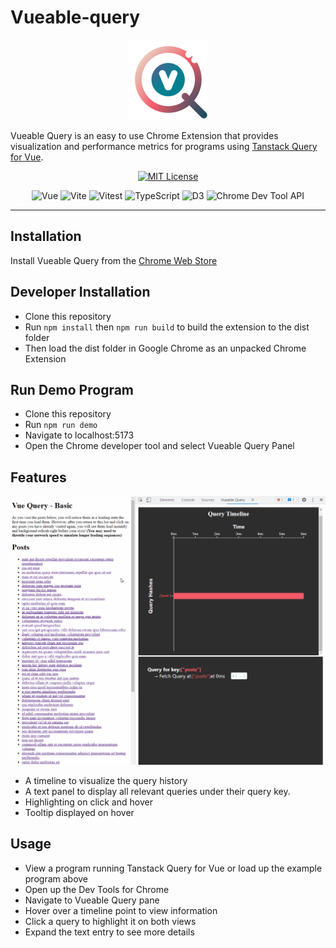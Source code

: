 # Vueable-query
<span align = 'center'>

![Vueable Query Logo](/Extension/assets/Vueable_Query_logo_128.png)

</span>

Vueable Query is an easy to use Chrome Extension that provides visualization and performance metrics for programs using [Tanstack Query for Vue](https://github.com/TanStack/query).

<span align = 'center'>

[![MIT License](https://img.shields.io/badge/License-MIT-green?style=for-the-badge)](https://github.com/oslabs-beta/Vueable-Query/blob/main/LICENSE)

![Vue](https://img.shields.io/badge/Vue-4FC08D?style=for-the-badge&logo=vuedotjs&logoColor=white)
![Vite](https://img.shields.io/badge/Vite-646CFF?style=for-the-badge&logo=vite&logoColor=white)
![Vitest](https://img.shields.io/badge/Vitest-6E9F18?style=for-the-badge&logo=vitest&logoColor=white)
![TypeScript](https://img.shields.io/badge/TypeScript-007ACC?style=for-the-badge&logo=typescript&logoColor=white)
![D3](https://img.shields.io/badge/D3-F9A03C?style=for-the-badge&logo=D3.js&logoColor=white)
![Chrome Dev Tool API](https://img.shields.io/badge/Chrome%20Dev%20Tool%20Api-4285F4?style=for-the-badge&logo=googlechrome&logoColor=white)

</span>
<hr/>

## Installation
Install Vueable Query from the [Chrome Web Store](https://chrome.google.com/webstore/detail/vueable-query/dnhcogggodnfhnnfimapejbkkihmflaa)

## Developer Installation
- Clone this repository
- Run `npm install` then `npm run build` to build the extension to the dist folder
- Then load the dist folder in Google Chrome as an unpacked Chrome Extension

## Run Demo Program
- Clone this repository
- Run `npm run demo`
- Navigate to localhost:5173
- Open the Chrome developer tool and select Vueable Query Panel

## Features

![demo](demo_img/full_demo_readme.gif)
- A timeline to visualize the query history
- A text panel to display all relevant queries under their query key.
- Highlighting on click and hover
- Tooltip displayed on hover 


## Usage
- View a program running Tanstack Query for Vue or load up the example program above
- Open up the Dev Tools for Chrome
- Navigate to Vueable Query pane
- Hover over a timeline point to view information
- Click a query to highlight it on both views
- Expand the text entry to see more details


